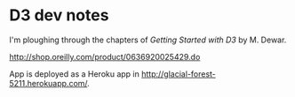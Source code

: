 # D3 dev notes

I'm ploughing through the chapters of *Getting Started with D3* by M. Dewar.

<http://shop.oreilly.com/product/0636920025429.do>

App is deployed as a Heroku app in <http://glacial-forest-5211.herokuapp.com/>.
